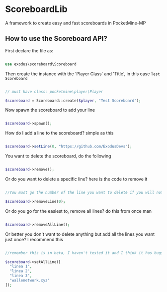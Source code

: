 # ScoreboardLib
A framework to create easy and fast scoreboards in PocketMine-MP

## How to use the Scoreboard API?

First declare the file as:

```php

use exodus\scoreboard\Scoreboard

```

Then create the instance with the 'Player Class' and 'Title', in this case ``Test Scoreboard``

```php

// must have class: pocketmine\player\Player

$scoreboard = Scoreboard::create($player, "Test Scoreboard");

```

Now spawn the scoreboard to add your line

```php

$scoreboard->spawn();

```

How do I add a line to the scoreboard? simple as this

```php

$scoreboard->setLine(0, "https://github.com/ExodusDevs");

```

You want to delete the scoreboard, do the following

```php

$scoreboard->remove();

```

Or do you want to delete a specific line? here is the code to remove it

```php

//You must go the number of the line you want to delete if you will not delete an incorrect line

$scoreboard->removeLine(0);

```

Or do you go for the easiest to, remove all lines? do this from once man

```php

$scoreboard->removeAllLine();

```

Or better you don't want to delete anything but add all the lines you want just once? I recommend this

```php

//remember this is in beta, I haven't tested it and I think it has bugs anyway open a pull request

$scoreboard->setAllLine([
  "linea 1",
  "linea 2",
  "linea 3", 
  "wallenetwork.xyz"
]);

```